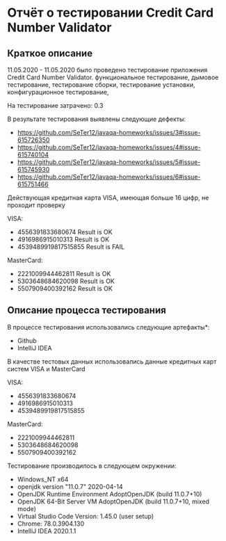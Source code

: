 # Отчёт о тестировании Credit Card Number Validator

## Краткое описание

11.05.2020 - 11.05.2020 было проведено тестирование приложения Credit Card Number Validator.
функциональное тестирование, дымовое тестирование, тестирование сборки, тестирование установки, конфигурационное тестирование,

На тестирование затрачено: 0.3

В результате тестирования выявлены следующие дефекты:
* https://github.com/SeTer12/javaqa-homeworks/issues/3#issue-615726350
* https://github.com/SeTer12/javaqa-homeworks/issues/4#issue-615740104
* https://github.com/SeTer12/javaqa-homeworks/issues/5#issue-615745930
* https://github.com/SeTer12/javaqa-homeworks/issues/6#issue-615751466

Действующая кредитная карта VISA, имеющая больше 16 цифр, не проходит проверку

VISA:
* 4556391833680674 Result is OK
* 4916986915010313 Result is OK
* 4539489919817515855 Result is FAIL

MasterCard:
* 2221009944462811 Result is OK
* 5303648684620098 Result is OK
* 5507909400392162 Result is OK

## Описание процесса тестирования

В процессе тестирования использовались следующие артефакты*:
* Github
* IntelliJ IDEA

В качестве тестовых данных использовались данные кредитных карт систем VISA и MasterCard

VISA:
* 4556391833680674
* 4916986915010313
* 4539489919817515855

MasterCard:
* 2221009944462811
* 5303648684620098
* 5507909400392162

Тестирование производилось в следующем окружении:
* Windows_NT x64
* openjdk version "11.0.7" 2020-04-14
* OpenJDK Runtime Environment AdoptOpenJDK (build 11.0.7+10)
* OpenJDK 64-Bit Server VM AdoptOpenJDK (build 11.0.7+10, mixed mode)
* Virtual Studio Code Version: 1.45.0 (user setup)
* Chrome: 78.0.3904.130
* IntelliJ IDEA 2020.1.1
